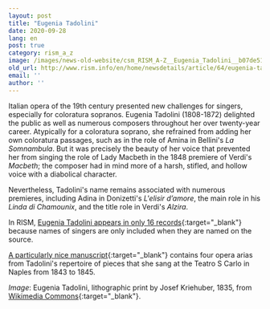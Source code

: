 ```yaml
---
layout: post
title: "Eugenia Tadolini"
date: 2020-09-28
lang: en
post: true
category: rism_a_z
image: /images/news-old-website/csm_RISM_A-Z__Eugenia_Tadolini__b07de51394.jpg
old_url: http://www.rism.info/en/home/newsdetails/article/64/eugenia-tadolini.html?tx_ttnews[year]=2020&tx_ttnews[month]=07&cHash=d2b18c065b1d3e378365fd2a8f1b4bba
email: ''
author: ''
---
```



Italian opera of the 19th century presented new challenges for singers, especially for coloratura sopranos. Eugenia Tadolini (1808-1872) delighted the public as well as numerous composers throughout her over twenty-year career. Atypically for a coloratura soprano, she refrained from adding her own coloratura passages, such as in the role of Amina in Bellini's _La Somnambula_. But it was precisely the beauty of her voice that prevented her from singing the role of Lady Macbeth in the 1848 premiere of Verdi's _Macbeth_; the composer had in mind more of a harsh, stifled, and hollow voice with a diabolical character.

Nevertheless, Tadolini's name remains associated with numerous premieres, including Adina in Donizetti's _L'elisir d’amore_, the main role in his _Linda di Chamounix_, and the title role in Verdi's _Alzira_.

In RISM, [Eugenia Tadolini appears in only 16 records](https://opac.rism.info/search?View=rism&q=Tadolini+Eugenia){:target="_blank"} because names of singers are only included when they are named on the source.

[A particularly nice manuscript](https://opac.rism.info/search?id=450065335&View=rism){:target="_blank"} contains four opera arias from Tadolini's repertoire of pieces that she sang at the Teatro S Carlo in Naples from 1843 to 1845.


_Image_: Eugenia Tadolini, lithographic print by Josef Kriehuber, 1835, from [Wikimedia Commons](https://de.wikipedia.org/wiki/Datei:Eugenia_Tadolini.jpg){:target="_blank"}.



